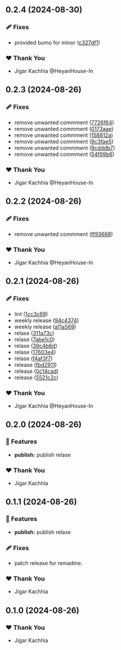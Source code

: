 ## 0.2.4 (2024-08-30)

### 🩹 Fixes

- provided bumo for minor ([c327df1](https://github.com/HeyanHouse-In/react-image-refine/commit/c327df1))

### ❤️ Thank You

- Jigar Kachhia @HeyanHouse-In

## 0.2.3 (2024-08-26)

### 🩹 Fixes

- remove unwanted commment ([7726f64](https://github.com/HeyanHouse-In/react-image-refine/commit/7726f64))
- remove unwanted commment ([0173aae](https://github.com/HeyanHouse-In/react-image-refine/commit/0173aae))
- remove unwanted commment ([158812a](https://github.com/HeyanHouse-In/react-image-refine/commit/158812a))
- remove unwanted commment ([9c3fae5](https://github.com/HeyanHouse-In/react-image-refine/commit/9c3fae5))
- remove unwanted commment ([9cdddb7](https://github.com/HeyanHouse-In/react-image-refine/commit/9cdddb7))
- remove unwanted commment ([54f99b6](https://github.com/HeyanHouse-In/react-image-refine/commit/54f99b6))

### ❤️ Thank You

- Jigar Kachhia @HeyanHouse-In

## 0.2.2 (2024-08-26)

### 🩹 Fixes

- remove unwanted commment ([ff93668](https://github.com/HeyanHouse-In/react-image-refine/commit/ff93668))

### ❤️ Thank You

- Jigar Kachhia @HeyanHouse-In

## 0.2.1 (2024-08-26)

### 🩹 Fixes

- lint ([1cc3c69](https://github.com/HeyanHouse-In/react-image-refine/commit/1cc3c69))
- weekly release ([94c4374](https://github.com/HeyanHouse-In/react-image-refine/commit/94c4374))
- weekly release ([a11a569](https://github.com/HeyanHouse-In/react-image-refine/commit/a11a569))
- relase ([311a73c](https://github.com/HeyanHouse-In/react-image-refine/commit/311a73c))
- relase ([7abe1c0](https://github.com/HeyanHouse-In/react-image-refine/commit/7abe1c0))
- relase ([39c4b8d](https://github.com/HeyanHouse-In/react-image-refine/commit/39c4b8d))
- relase ([17603e4](https://github.com/HeyanHouse-In/react-image-refine/commit/17603e4))
- relase ([f4af3f7](https://github.com/HeyanHouse-In/react-image-refine/commit/f4af3f7))
- release ([fbd2911](https://github.com/HeyanHouse-In/react-image-refine/commit/fbd2911))
- release ([0c14cad](https://github.com/HeyanHouse-In/react-image-refine/commit/0c14cad))
- release ([5521c2c](https://github.com/HeyanHouse-In/react-image-refine/commit/5521c2c))

### ❤️ Thank You

- Jigar Kachhia @HeyanHouse-In

## 0.2.0 (2024-08-26)

### 🚀 Features

- **publish:** publish relase

### ❤️ Thank You

- Jigar Kachhia

## 0.1.1 (2024-08-26)

### 🚀 Features

- **publish:** publish relase

### 🩹 Fixes

- patch release for remadme.

### ❤️ Thank You

- Jigar Kachhia

## 0.1.0 (2024-08-26)

### ❤️ Thank You

- Jigar Kachhia
